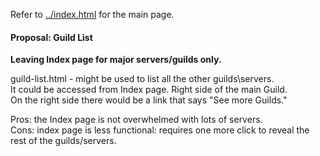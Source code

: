 Refer to [../index.html](../index.html) for the main page.  


#### Proposal: Guild List
**Leaving Index page for major servers/guilds only.**  

guild-list.html - might be used to list all the other guilds\servers.  
It could be accessed from Index page. Right side of the main Guild.  
On the right side there would be a link that says "See more Guilds."  

Pros: the Index page is not overwhelmed with lots of servers.  
Cons: index page is less functional: requires one more click to reveal the rest of the guilds/servers.  
